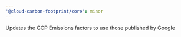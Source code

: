 ```yaml
---
'@cloud-carbon-footprint/core': minor
---
```


Updates the GCP Emissions factors to use those published by Google
